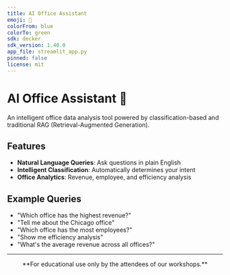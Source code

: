 ```yaml
---
title: AI Office Assistant
emoji: 🏢
colorFrom: blue
colorTo: green
sdk: docker
sdk_version: 1.40.0
app_file: streamlit_app.py
pinned: false
license: mit
---
```

   # AI Office Assistant 🏢

   An intelligent office data analysis tool powered by classification-based and traditional RAG (Retrieval-Augmented Generation).

   ## Features

   - **Natural Language Queries**: Ask questions in plain English
   - **Intelligent Classification**: Automatically determines your intent
   - **Office Analytics**: Revenue, employee, and efficiency analysis

   ## Example Queries

   - "Which office has the highest revenue?"
   - "Tell me about the Chicago office"
   - "Which office has the most employees?"
   - "Show me efficiency analysis"
   - "What's the average revenue across all offices?"
---

<p align="center">
**For educational use only by the attendees of our workshops.**
</p>
